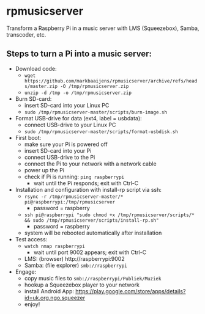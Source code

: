 # rpmusicserver
Transform a Raspberry Pi in a music server with LMS (Squeezebox), Samba, transcoder, etc.

## Steps to turn a Pi into a music server:
* Download code:
  * `wget https://github.com/markbaaijens/rpmusicserver/archive/refs/heads/master.zip -O /tmp/rpmusicserver.zip`
  * `unzip -d /tmp -o /tmp/rpmusicserver.zip`
* Burn SD-card:
  * insert SD-card into your Linux PC
  * `sudo /tmp/rpmusicserver-master/scripts/burn-image.sh`
* Format USB-drive for data (ext4, label = usbdata):
  * connect USB-drive to your Linux PC
  * `sudo /tmp/rpmusicserver-master/scripts/format-usbdisk.sh`
* First boot:
  * make sure your Pi is powered off
  * insert SD-card into your Pi
  * connect USB-drive to the Pi
  * connect the Pi to your network with a network cable 
  * power up the Pi
  * check if Pi is running: `ping raspberrypi`
    * wait until the Pi responds; exit with Ctrl-C
* Installation and configuration with install-rp script via ssh:
  * `rsync -r /tmp/rpmusicserver-master/* pi@raspberrypi:/tmp/rpmusicserver`
	  * password = raspberry  
  * `ssh pi@raspberrypi "sudo chmod +x /tmp/rpmusicserver/scripts/* && sudo /tmp/rpmusicserver/scripts/install-rp.sh"`
	  * password = raspberry
  * system will be rebooted automatically after installation
* Test access:
  * `watch nmap raspberrypi`
    * wait until port 9002 appears; exit with Ctrl-C
  * LMS: (browser) http://raspberrypi:9002
  * Samba: (file explorer) `smb://raspberrypi`  
* Engage:
  * copy music files to `smb://raspberrypi/Publiek/Muziek`
  * hookup a Squeezebox player to your network
  * install Android App: https://play.google.com/store/apps/details?id=uk.org.ngo.squeezer
  * enjoy!
